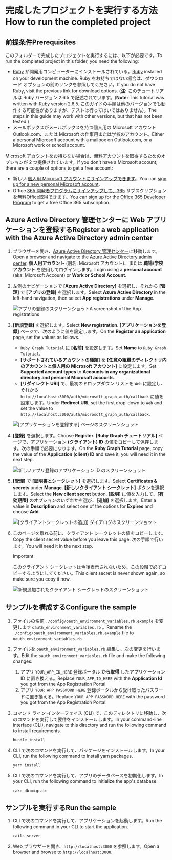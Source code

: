 # <a name="how-to-run-the-completed-project"></a><span data-ttu-id="c88b4-101">完成したプロジェクトを実行する方法</span><span class="sxs-lookup"><span data-stu-id="c88b4-101">How to run the completed project</span></span>

## <a name="prerequisites"></a><span data-ttu-id="c88b4-102">前提条件</span><span class="sxs-lookup"><span data-stu-id="c88b4-102">Prerequisites</span></span>

<span data-ttu-id="c88b4-103">このフォルダーで完成したプロジェクトを実行するには、以下が必要です。</span><span class="sxs-lookup"><span data-stu-id="c88b4-103">To run the completed project in this folder, you need the following:</span></span>

- <span data-ttu-id="c88b4-104">[Ruby](https://www.ruby-lang.org/en/downloads/) が開発用コンピューターにインストールされている。</span><span class="sxs-lookup"><span data-stu-id="c88b4-104">[Ruby](https://www.ruby-lang.org/en/downloads/) installed on your development machine.</span></span> <span data-ttu-id="c88b4-105">Ruby をお持ちではない場合は、ダウンロード オプションの前のリンクを参照してください。</span><span class="sxs-lookup"><span data-stu-id="c88b4-105">If you do not have Ruby, visit the previous link for download options.</span></span> <span data-ttu-id="c88b4-106">(**注:** このチュートリアルは Ruby バージョン 2.6.5 で記述されています。</span><span class="sxs-lookup"><span data-stu-id="c88b4-106">(**Note:** This tutorial was written with Ruby version 2.6.5.</span></span> <span data-ttu-id="c88b4-107">このガイドの手順は他のバージョンでも動作する可能性がありますが、テストは行ってはいではありません)。</span><span class="sxs-lookup"><span data-stu-id="c88b4-107">The steps in this guide may work with other versions, but that has not been tested.)</span></span>
- <span data-ttu-id="c88b4-108">メールボックスがメールボックスを持つ個人用の Microsoft アカウントOutlook.com、または Microsoft の仕事用または学校のアカウント。</span><span class="sxs-lookup"><span data-stu-id="c88b4-108">Either a personal Microsoft account with a mailbox on Outlook.com, or a Microsoft work or school account.</span></span>

<span data-ttu-id="c88b4-109">Microsoft アカウントをお持ちない場合は、無料アカウントを取得するためのオプションが 2 つ提供されています。</span><span class="sxs-lookup"><span data-stu-id="c88b4-109">If you don't have a Microsoft account, there are a couple of options to get a free account:</span></span>

- <span data-ttu-id="c88b4-110">新しい [個人用 Microsoft アカウントにサインアップできます](https://signup.live.com/signup?wa=wsignin1.0&rpsnv=12&ct=1454618383&rver=6.4.6456.0&wp=MBI_SSL_SHARED&wreply=https://mail.live.com/default.aspx&id=64855&cbcxt=mai&bk=1454618383&uiflavor=web&uaid=b213a65b4fdc484382b6622b3ecaa547&mkt=E-US&lc=1033&lic=1)。</span><span class="sxs-lookup"><span data-stu-id="c88b4-110">You can [sign up for a new personal Microsoft account](https://signup.live.com/signup?wa=wsignin1.0&rpsnv=12&ct=1454618383&rver=6.4.6456.0&wp=MBI_SSL_SHARED&wreply=https://mail.live.com/default.aspx&id=64855&cbcxt=mai&bk=1454618383&uiflavor=web&uaid=b213a65b4fdc484382b6622b3ecaa547&mkt=E-US&lc=1033&lic=1).</span></span>
- <span data-ttu-id="c88b4-111">Office [365 開発者プログラムにサインアップして、365](https://developer.microsoft.com/office/dev-program) サブスクリプションを無料Office取得できます。</span><span class="sxs-lookup"><span data-stu-id="c88b4-111">You can [sign up for the Office 365 Developer Program](https://developer.microsoft.com/office/dev-program) to get a free Office 365 subscription.</span></span>

## <a name="register-a-web-application-with-the-azure-active-directory-admin-center"></a><span data-ttu-id="c88b4-112">Azure Active Directory 管理センターに Web アプリケーションを登録する</span><span class="sxs-lookup"><span data-stu-id="c88b4-112">Register a web application with the Azure Active Directory admin center</span></span>

1. <span data-ttu-id="c88b4-113">ブラウザーを開き、[Azure Active Directory 管理センター](https://aad.portal.azure.com)に移動します。</span><span class="sxs-lookup"><span data-stu-id="c88b4-113">Open a browser and navigate to the [Azure Active Directory admin center](https://aad.portal.azure.com).</span></span> <span data-ttu-id="c88b4-114">**個人用アカウント** (別名: Microsoft アカウント)、または **職場/学校アカウント** を使用してログインします。</span><span class="sxs-lookup"><span data-stu-id="c88b4-114">Login using a **personal account** (aka: Microsoft Account) or **Work or School Account**.</span></span>

1. <span data-ttu-id="c88b4-115">左側のナビゲーションで **[Azure Active Directory]** を選択し、それから **[管理]** で **[アプリの登録]** を選択します。</span><span class="sxs-lookup"><span data-stu-id="c88b4-115">Select **Azure Active Directory** in the left-hand navigation, then select **App registrations** under **Manage**.</span></span>

    ![<span data-ttu-id="c88b4-116">アプリの登録のスクリーンショット</span><span class="sxs-lookup"><span data-stu-id="c88b4-116">A screenshot of the App registrations</span></span> ](/tutorial/images/aad-portal-app-registrations.png)

1. <span data-ttu-id="c88b4-117">**[新規登録]** を選択します。</span><span class="sxs-lookup"><span data-stu-id="c88b4-117">Select **New registration**.</span></span> <span data-ttu-id="c88b4-118">**[アプリケーションを登録]** ページで、次のように値を設定します。</span><span class="sxs-lookup"><span data-stu-id="c88b4-118">On the **Register an application** page, set the values as follows.</span></span>

    - <span data-ttu-id="c88b4-119">`Ruby Graph Tutorial` に **[名前]** を設定します。</span><span class="sxs-lookup"><span data-stu-id="c88b4-119">Set **Name** to `Ruby Graph Tutorial`.</span></span>
    - <span data-ttu-id="c88b4-120">**[サポートされているアカウントの種類]** を **[任意の組織のディレクトリ内のアカウントと個人用の Microsoft アカウント]** に設定します。</span><span class="sxs-lookup"><span data-stu-id="c88b4-120">Set **Supported account types** to **Accounts in any organizational directory and personal Microsoft accounts**.</span></span>
    - <span data-ttu-id="c88b4-121">**[リダイレクト URI]** で、最初のドロップダウン リストを `Web` に設定し、それから `http://localhost:3000/auth/microsoft_graph_auth/callback` に値を設定します。</span><span class="sxs-lookup"><span data-stu-id="c88b4-121">Under **Redirect URI**, set the first drop-down to `Web` and set the value to `http://localhost:3000/auth/microsoft_graph_auth/callback`.</span></span>

    ![[アプリケーションを登録する] ページのスクリーンショット](/tutorial/images/aad-register-an-app.png)

1. <span data-ttu-id="c88b4-123">**[登録]** を選択します。</span><span class="sxs-lookup"><span data-stu-id="c88b4-123">Choose **Register**.</span></span> <span data-ttu-id="c88b4-124">**[Ruby Graph チュートリアル]** ページで、アプリケーション **(クライアント) ID** の値をコピーして保存します。次の手順で必要になります。</span><span class="sxs-lookup"><span data-stu-id="c88b4-124">On the **Ruby Graph Tutorial** page, copy the value of the **Application (client) ID** and save it, you will need it in the next step.</span></span>

    ![新しいアプリ登録のアプリケーション ID のスクリーンショット](/tutorial/images/aad-application-id.png)

1. <span data-ttu-id="c88b4-126">**[管理]** で **[証明書とシークレット]** を選択します。</span><span class="sxs-lookup"><span data-stu-id="c88b4-126">Select **Certificates & secrets** under **Manage**.</span></span> <span data-ttu-id="c88b4-127">**[新しいクライアント シークレット]** ボタンを選択します。</span><span class="sxs-lookup"><span data-stu-id="c88b4-127">Select the **New client secret** button.</span></span> <span data-ttu-id="c88b4-128">**[説明]** に値を入力して、**[有効期限]** のオプションのいずれかを選び、**[追加]** を選択します。</span><span class="sxs-lookup"><span data-stu-id="c88b4-128">Enter a value in **Description** and select one of the options for **Expires** and choose **Add**.</span></span>

    ![[クライアントシークレットの追加] ダイアログのスクリーンショット](/tutorial/images/aad-new-client-secret.png)

1. <span data-ttu-id="c88b4-130">このページを離れる前に、クライアント シークレットの値をコピーします。</span><span class="sxs-lookup"><span data-stu-id="c88b4-130">Copy the client secret value before you leave this page.</span></span> <span data-ttu-id="c88b4-131">次の手順で行います。</span><span class="sxs-lookup"><span data-stu-id="c88b4-131">You will need it in the next step.</span></span>

    > [!IMPORTANT]
    > <span data-ttu-id="c88b4-132">このクライアント シークレットは今後表示されないため、この段階で必ずコピーするようにしてください。</span><span class="sxs-lookup"><span data-stu-id="c88b4-132">This client secret is never shown again, so make sure you copy it now.</span></span>

    ![新規追加されたクライアント シークレットのスクリーンショット](/tutorial/images/aad-copy-client-secret.png)

## <a name="configure-the-sample"></a><span data-ttu-id="c88b4-134">サンプルを構成する</span><span class="sxs-lookup"><span data-stu-id="c88b4-134">Configure the sample</span></span>

1. <span data-ttu-id="c88b4-135">ファイルの名前 `./config/oauth_environment_variables.rb.example` を変更します `oauth_environment_variables.rb` 。</span><span class="sxs-lookup"><span data-stu-id="c88b4-135">Rename the `./config/oauth_environment_variables.rb.example` file to `oauth_environment_variables.rb`.</span></span>
1. <span data-ttu-id="c88b4-136">ファイルを `oauth_environment_variables.rb` 編集し、次の変更を行います。</span><span class="sxs-lookup"><span data-stu-id="c88b4-136">Edit the `oauth_environment_variables.rb` file and make the following changes.</span></span>
    1. <span data-ttu-id="c88b4-137">アプリ `YOUR_APP_ID_HERE` 登録ポータル **から取得** したアプリケーション ID に置き換える。</span><span class="sxs-lookup"><span data-stu-id="c88b4-137">Replace `YOUR_APP_ID_HERE` with the **Application Id** you got from the App Registration Portal.</span></span>
    1. <span data-ttu-id="c88b4-138">アプリ `YOUR APP PASSWORD HERE` 登録ポータルから受け取ったパスワードに置き換える。</span><span class="sxs-lookup"><span data-stu-id="c88b4-138">Replace `YOUR APP PASSWORD HERE` with the password you got from the App Registration Portal.</span></span>
1. <span data-ttu-id="c88b4-139">コマンド ライン インターフェイス (CLI) で、このディレクトリに移動し、次のコマンドを実行して要件をインストールします。</span><span class="sxs-lookup"><span data-stu-id="c88b4-139">In your command-line interface (CLI), navigate to this directory and run the following command to install requirements.</span></span>

    ```Shell
    bundle install
    ```

1. <span data-ttu-id="c88b4-140">CLI で次のコマンドを実行して、パッケージをインストールします。</span><span class="sxs-lookup"><span data-stu-id="c88b4-140">In your CLI, run the following command to install yarn packages.</span></span>

    ```Shell
    yarn install
    ```

1. <span data-ttu-id="c88b4-141">CLI で次のコマンドを実行して、アプリのデータベースを初期化します。</span><span class="sxs-lookup"><span data-stu-id="c88b4-141">In your CLI, run the following command to initialize the app's database.</span></span>

    ```Shell
    rake db:migrate
    ```

## <a name="run-the-sample"></a><span data-ttu-id="c88b4-142">サンプルを実行する</span><span class="sxs-lookup"><span data-stu-id="c88b4-142">Run the sample</span></span>

1. <span data-ttu-id="c88b4-143">CLI で次のコマンドを実行して、アプリケーションを起動します。</span><span class="sxs-lookup"><span data-stu-id="c88b4-143">Run the following command in your CLI to start the application.</span></span>

    ```Shell
    rails server
    ```

1. <span data-ttu-id="c88b4-144">Web ブラウザーを開き、`http://localhost:3000` を参照します。</span><span class="sxs-lookup"><span data-stu-id="c88b4-144">Open a browser and browse to `http://localhost:3000`.</span></span>
